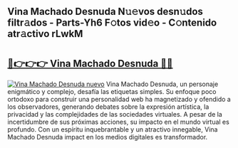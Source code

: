 ## Vina Machado Desnuda N𝚞𝚎vos desn𝚞dos filtr𝚊dos - Parts-Yh6 F𝚘tos vid𝚎o - C𝚘ntenido atr𝚊ctivo rLwkM

# <h2><a href="http://mb1mpb.tromn.icu/?c=Vina+Machado+Desnuda">🔗👉👉👉 Vina Machado Desnuda 🔗🔗</a></h2>

[![Vina Machado Desnuda nuevo](https://i.imgur.com/pEAQMta.gif)](http://mb1mpb.tromn.icu/?c=Vina+Machado+Desnuda)
Vina Machado Desnuda, un personaje enigmático y complejo, desafía las etiquetas simples. Su enfoque poco ortodoxo para construir una personalidad web ha magnetizado y ofendido a los observadores, generando debates sobre la expresión artística, la privacidad y las complejidades de las sociedades virtuales. A pesar de la incertidumbre de sus próximas acciones, su impacto en el mundo virtual es profundo. Con un espíritu inquebrantable y un atractivo innegable, Vina Machado Desnuda impact en los medios digitales es transformador.
